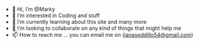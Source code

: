 - 👋 Hi, I’m @Marky
- 👀 I’m interested in Coding and stuff
- 🌱 I’m currently learning about this site and many more
- 💞️ I’m looking to collaborate on any kind of things that might help me
- 📫 How to reach me ... you can email me on (ianaseddillo54@gmail.com)

<!---
Marky0217/Marky0217 is a ✨ special ✨ repository because its `README.md` (this file) appears on your GitHub profile.
You can click the Preview link to take a look at your changes.
--->
